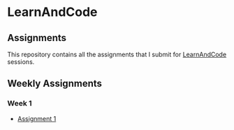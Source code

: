 # LearnAndCode 
## Assignments

This repository contains all the assignments that I submit for [LearnAndCode](http://learnandcode.in) sessions.

## Weekly Assignments

### Week 1

* [Assignment 1](Week1/Assignment1/README.md)
